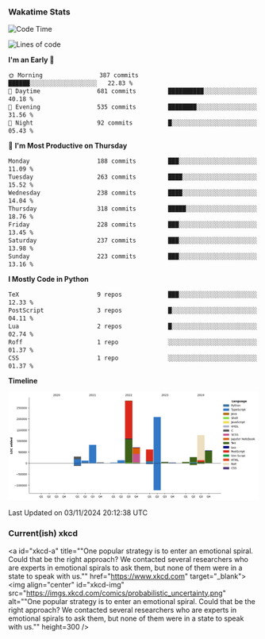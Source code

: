 ### Wakatime Stats
<!--START_SECTION:waka-->
![Code Time](http://img.shields.io/badge/Code%20Time-2%2C920%20hrs%2010%20mins-blue)

![Lines of code](https://img.shields.io/badge/From%20Hello%20World%20I%27ve%20Written-988.2%20thousand%20lines%20of%20code-blue)

**I'm an Early 🐤** 

```text
🌞 Morning                387 commits         ██████░░░░░░░░░░░░░░░░░░░   22.83 % 
🌆 Daytime                681 commits         ██████████░░░░░░░░░░░░░░░   40.18 % 
🌃 Evening                535 commits         ████████░░░░░░░░░░░░░░░░░   31.56 % 
🌙 Night                  92 commits          █░░░░░░░░░░░░░░░░░░░░░░░░   05.43 % 
```
📅 **I'm Most Productive on Thursday** 

```text
Monday                   188 commits         ███░░░░░░░░░░░░░░░░░░░░░░   11.09 % 
Tuesday                  263 commits         ████░░░░░░░░░░░░░░░░░░░░░   15.52 % 
Wednesday                238 commits         ████░░░░░░░░░░░░░░░░░░░░░   14.04 % 
Thursday                 318 commits         █████░░░░░░░░░░░░░░░░░░░░   18.76 % 
Friday                   228 commits         ███░░░░░░░░░░░░░░░░░░░░░░   13.45 % 
Saturday                 237 commits         ███░░░░░░░░░░░░░░░░░░░░░░   13.98 % 
Sunday                   223 commits         ███░░░░░░░░░░░░░░░░░░░░░░   13.16 % 
```


**I Mostly Code in Python** 

```text
TeX                      9 repos             ███░░░░░░░░░░░░░░░░░░░░░░   12.33 % 
PostScript               3 repos             █░░░░░░░░░░░░░░░░░░░░░░░░   04.11 % 
Lua                      2 repos             █░░░░░░░░░░░░░░░░░░░░░░░░   02.74 % 
Roff                     1 repo              ░░░░░░░░░░░░░░░░░░░░░░░░░   01.37 % 
CSS                      1 repo              ░░░░░░░░░░░░░░░░░░░░░░░░░   01.37 % 
```



**Timeline**

![Lines of Code chart](https://raw.githubusercontent.com/joshuajeschek/joshuajeschek/main/assets/bar_graph.png)


 Last Updated on 03/11/2024 20:12:38 UTC
<!--END_SECTION:waka-->

### Current(ish) xkcd
<a id="xkcd-a" title=""One popular strategy is to enter an emotional spiral. Could that be the right approach? We contacted several researchers who are experts in emotional spirals to ask them, but none of them were in a state to speak with us."" href="https://www.xkcd.com" target="_blank">
        <img align="center" id="xkcd-img" src="https://imgs.xkcd.com/comics/probabilistic_uncertainty.png" alt=""One popular strategy is to enter an emotional spiral. Could that be the right approach? We contacted several researchers who are experts in emotional spirals to ask them, but none of them were in a state to speak with us."" height=300 />
</a>

